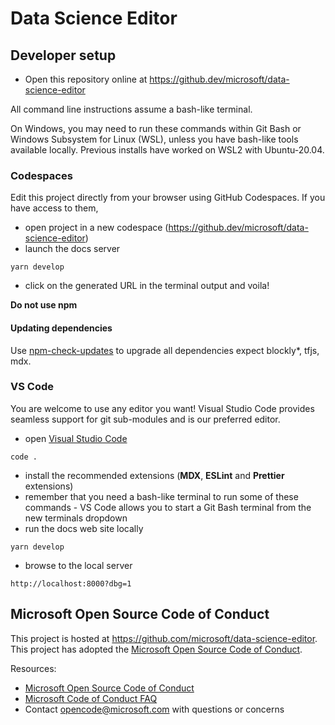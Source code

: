 # Data Science Editor


## Developer setup

-   Open this repository online at https://github.dev/microsoft/data-science-editor

All command line instructions assume a bash-like terminal.

On Windows, you may need to run these commands within Git Bash or Windows Subsystem for Linux (WSL), unless you have bash-like tools available locally. Previous installs have worked on WSL2 with Ubuntu-20.04.

### Codespaces

Edit this project directly from your browser using GitHub Codespaces. If you have access to them,

-   open project in a new codespace (https://github.dev/microsoft/data-science-editor)
-   launch the docs server

```
yarn develop
```

-   click on the generated URL in the terminal output and voila!

**Do not use npm**

#### Updating dependencies

Use [npm-check-updates](https://www.npmjs.com/package/npm-check-updates) to upgrade all dependencies expect blockly*, tfjs, mdx.

### VS Code

You are welcome to use any editor you want! Visual Studio Code
provides seamless support for git sub-modules and is our preferred editor.

-   open [Visual Studio Code](https://code.visualstudio.com/)

```
code .
```

-   install the recommended extensions (**MDX**, **ESLint** and **Prettier** extensions)
-   remember that you need a bash-like terminal to run some of these commands - VS Code allows you to start a Git Bash terminal from the new terminals dropdown
-   run the docs web site locally

```
yarn develop
```

-   browse to the local server

```
http://localhost:8000?dbg=1
```

## Microsoft Open Source Code of Conduct

This project is hosted at https://github.com/microsoft/data-science-editor.
This project has adopted the
[Microsoft Open Source Code of Conduct](https://opensource.microsoft.com/codeofconduct/).

Resources:

-   [Microsoft Open Source Code of Conduct](https://opensource.microsoft.com/codeofconduct/)
-   [Microsoft Code of Conduct FAQ](https://opensource.microsoft.com/codeofconduct/faq/)
-   Contact [opencode@microsoft.com](mailto:opencode@microsoft.com) with questions or concerns
